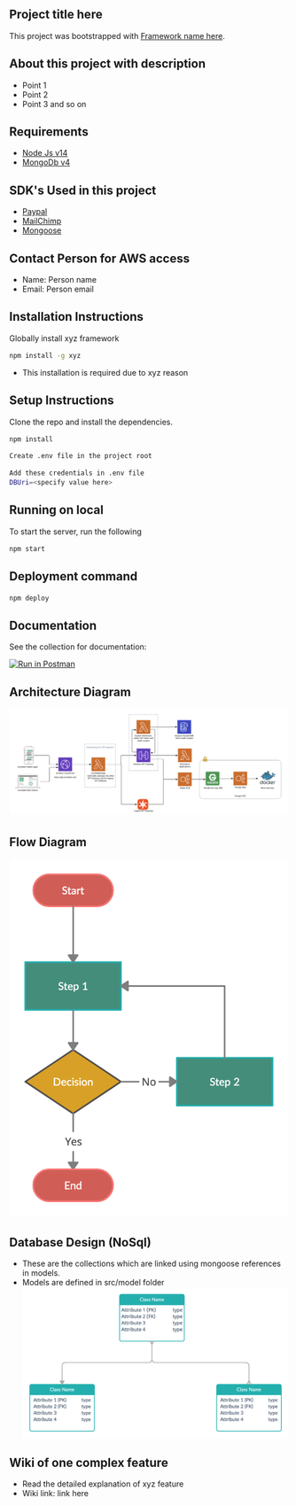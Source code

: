 ## Project title here
This project was bootstrapped with [Framework name here](https://github.com).

## About this project with description
- Point 1
- Point 2
- Point 3 and so on

## Requirements

* [Node Js v14](https://nodejs.org/en/download)
* [MongoDb v4](https://www.mongodb.com/try/download/community)


## SDK's Used in this project
* [Paypal](https://github.com/paypal?language=javascript)
* [MailChimp](https://github.com/mailchimp/mailchimp-transactional-node)
* [Mongoose](https://mongoosejs.com)

## Contact Person for AWS access
- Name: Person name
- Email: Person email

## Installation Instructions

Globally install xyz framework 
```bash
npm install -g xyz
```

- This installation is required due to xyz reason
## Setup Instructions
Clone the repo and install the dependencies.
```bash
npm install
```
```bash
Create .env file in the project root
```
```bash
Add these credentials in .env file
DBUri=<specify value here>

```

## Running on local

To start the server, run the following

```bash
npm start
```

## Deployment command

```bash
npm deploy
```

## Documentation
See the collection for documentation:

[![Run in Postman](https://run.pstmn.io/button.svg)](https://www.getpostman.com/collections/id)


## Architecture Diagram
![Screenshot](docs/Architecure.png)

## Flow Diagram
![Screenshot](docs/Flow-Diagram.png)

## Database Design (NoSql)
- These are the collections which are linked using mongoose references in models. 
- Models are defined in src/model folder
![Screenshot](docs/Database-Diagram.png)

## Wiki of one complex feature
- Read the detailed explanation of xyz feature 
- Wiki link: link here
